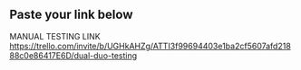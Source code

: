 ## Paste your link below

MANUAL TESTING LINK
https://trello.com/invite/b/UGHkAHZg/ATTI3f99694403e1ba2cf5607afd21888c0e86417E6D/dual-duo-testing

